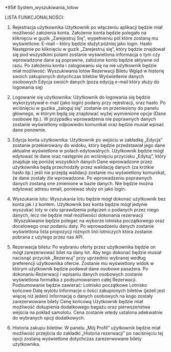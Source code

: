 *95# System_wyszukiwania_lotow

LISTA FUNKCJONALNOŚCI:

1.	Rejestracja użytkownika
	Użytkownik po włączeniu aplikacji będzie miał możliwość założenia konta. Założenie konta będzie polegało na kliknięciu w guzik „Zarejestruj Się”, wypełnieniu pól które zostaną mu wyświetlone:
		E-mail – który będzie służył później jako login.
		Hasło
	Następnie po kliknięciu w guzik „Zarejestruj się”, który będzie znajdował się pod wszystkimi polami zostanie wyświetlona informacja o tym czy wprowadzone dane są poprawne, założone konto będzie aktywne od razu. 
Po założeniu konta i zalogowaniu się na nie użytkownik będzie miał możliwość:
		Wyszukiwania lotów
		Rezerwacji Biletu
		Wgląd w historię swoich zakupionych dotychczas biletów
		Wyświetlenie danych osobowych
		Edycja swoich danych (poza edycją e-mail który służy do logowania się)

2.	Logowanie się użytkownika:
		Użytkownik do logowania się będzie wykorzystywał e-mail (jako login) podany przy rejestracji, oraz hasło. Po wciśnięciu w guzika „zaloguj się” zostanie on przeniesiony do panelu głównego, w którym będą się znajdować wyżej wymienione opcje (Dane osobowe itp.).
	 W przypadku wprowadzenia nie poprawnych danych zostanie wyświetlony odpowiedni komunikat oraz będzie musiał wpisać dane ponownie.

3.	Edycja konta użytkownika:
		Użytkownik po wejściu w zakładkę „Edycja” zostanie przekierowany do widoku, który będzie przedstawiał jego dane aktualne wyświetlone w polach edytowalnych. Użytkownik będzie mógł edytować te dane oraz następnie po wciśnięciu przycisku „Edytuj”, który znajduje się poniżej wszystkich danych Dane wprowadzone przez użytkownika będą przechodziły przez walidację danych (za krótkie hasło itp.)  jeśli nie przejdą walidacji zostanie mu wyświetlony komunikat, że dane zostały źle wprowadzone. Po wprowadzeniu  poprawnych danych zostaną one zmienione w bazie danych. Nie będzie można edytować adresu email, ponieważ służy on jako login.
4.	Wyszukanie lotu:
		Wyszukania lotu będzie mógł dokonać użytkownik bez konta jak i z kontem. Użytkownik bez konta będzie mógł jedynie wyszukać loty w celu sprawdzenia połączeń o podanych przez niego danych, lecz nie będzie miał możliwości dokonania rezerwacji .Wyszukiwanie będzie polegać na wyborze lotniska początkowego oraz docelowego oraz podaniu daty. Po wprowadzeniu danych zostanie wyświetlona lista propozycji różnych linii lotniczych która zostanie pobrana z użytego przez nas API.
5.	Rezerwacja biletu:
		Po wybraniu oferty przez użytkownika będzie on mógł zarezerwować bilet na dany lot. Aby tego dokonać będzie musiał nacisnąć przycisk „Rezerwuj” przy uprzednio wybranej według preferencji użytkownika ofercie. Zostanie mu wyświetlony widok w którym użytkownik będzie podawał dane osobowe pasażera. 
	Po dokonaniu Rezerwacji i wpisaniu danych osobowych zostanie wyświetlona formatka z podsumowaniem całej Rezerwacji. Podsumowanie będzie zawierać:
			Lotnisko początkowe 
			Lotnisko końcowe
			Datę wylotu
			Informacje o ilości zakupionych biletów (jeżeli jest więcej niż jeden)
			Informację o danych osobowych na kogo zostały zarezerwowane bilety
			Cenę końcową 
		Użytkownik będzie miał możliwość dokupienia dodatkowego bagażu oraz pierwszeństwa wejścia na pokład samolotu. Cena zostanie wtedy ustalona adekwatnie do wybranych opcji dodatkowych.

6.	Historia zakupu biletów:
		W panelu „Mój Profil” użytkownik będzie miał możliwość przejścia do zakładki „Historia rezerwacji” po naciśnięciu tej opcji zostaną wyświetlone dotychczas zarezerwowane bilety użytkownika.
